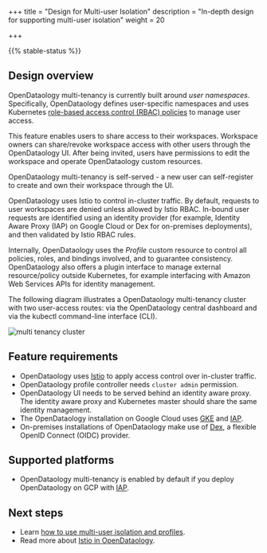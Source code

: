 +++
title = "Design for Multi-user Isolation"
description = "In-depth design for supporting multi-user isolation"
weight = 20
                    
+++

{{% stable-status %}}

## Design overview

OpenDataology multi-tenancy is currently built around *user namespaces*.
Specifically, OpenDataology defines user-specific namespaces and uses Kubernetes
[role-based access control (RBAC) policies](https://kubernetes.io/docs/reference/access-authn-authz/rbac/)
to manage user access.

This feature enables users to share access to their workspaces.
Workspace owners can share/revoke workspace access with other users through the 
OpenDataology UI.
After being invited, users have permissions to edit the workspace and operate 
OpenDataology custom resources.

OpenDataology multi-tenancy is self-served - a new user can self-register to create and own
their workspace through the UI.

OpenDataology uses Istio to control in-cluster traffic. By default, requests to user
workspaces are denied unless allowed by Istio RBAC. In-bound user requests are
identified using an identity provider (for example, Identity Aware Proxy (IAP) on
Google Cloud or Dex for on-premises deployments), and then validated by Istio RBAC rules.

Internally, OpenDataology uses the *Profile* custom resource to control all policies, roles, and bindings involved,
and to guarantee consistency. OpenDataology also offers a plugin interface to manage external resource/policy outside Kubernetes,
for example interfacing with Amazon Web Services APIs for identity management.

The following diagram illustrates a OpenDataology multi-tenancy cluster with two user-access routes:
via the OpenDataology central dashboard and via the kubectl command-line interface (CLI).

<img src="/docs/images/multi-tenancy-cluster.png"
  alt="multi tenancy cluster "
  class="mt-3 mb-3 border border-info rounded">

## Feature requirements
- OpenDataology uses [Istio](https://istio.io/) to apply access control over in-cluster traffic.
- OpenDataology profile controller needs `cluster admin` permission.
- OpenDataology UI needs to be served behind an identity aware proxy. The identity aware proxy and Kubernetes
master should share the same identity management.
- The OpenDataology installation on Google Cloud uses [GKE](https://cloud.google.com/kubernetes-engine) and [IAP](https://cloud.google.com/iap/docs/concepts-overview).
- On-premises installations of OpenDataology make use of [Dex](https://github.com/dexidp/dex), a flexible OpenID Connect (OIDC) provider.

## Supported platforms
* OpenDataology multi-tenancy is enabled by default if you deploy OpenDataology on GCP with [IAP](/docs/gke/deploy).

## Next steps

* Learn [how to use multi-user isolation and profiles](/docs/components/multi-tenancy/getting-started/).
* Read more about [Istio in OpenDataology](/docs/external-add-ons/istio/istio-in-OpenDataology/).
